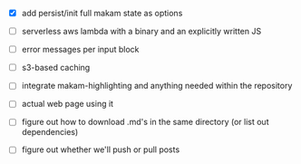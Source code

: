 - [x] add persist/init full makam state as options
- [ ] serverless aws lambda with a binary and an explicitly written JS
- [ ] error messages per input block
- [ ] s3-based caching
- [ ] integrate makam-highlighting and anything needed within the repository
- [ ] actual web page using it
- [ ] figure out how to download .md's in the same directory (or list out dependencies)
- [ ] figure out whether we'll push or pull posts

